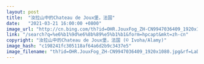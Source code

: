 ```yaml
---
layout: post
title:  "汝拉山中的Chateau de Joux堡，法国"
date:   "2021-03-21 16:00:00 +0800"
image_url: "http://cn.bing.com/th?id=OHR.JouxFog_ZH-CN9947036409_1920x1080.jpg&rf=LaDigue_1920x1080.jpg&pid=hp"
link: "/search?q=%e6%b1%9d%e6%8b%89%e5%b1%b1&form=hpcapt&mkt=zh-cn"
copyright: "汝拉山中的Chateau de Joux堡，法国 (© Ivoha/Alamy)"
image_hash: "c198241fc305118af64a6d2b9c3437e5"
image_filename: "th?id=OHR.JouxFog_ZH-CN9947036409_1920x1080.jpg&rf=LaDigue_1920x1080.jpg&pid=hp"
---
```

